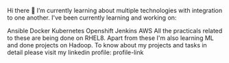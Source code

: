 Hi there 👋
I’m currently learning about multiple technologies with integration to one another. I've been currently learning and working on:

Ansible
Docker
Kubernetes
Openshift
Jenkins
AWS
All the practicals related to these are being done on RHEL8. Apart from these I'm also learning ML and done projects on Hadoop. To know about my projects and tasks in detail please visit my linkedin profile: profile-link

